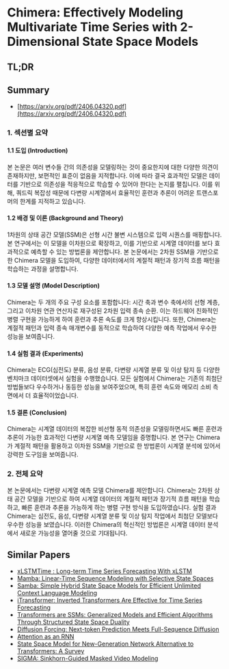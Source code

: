# Chimera: Effectively Modeling Multivariate Time Series with 2-Dimensional State Space Models
## TL;DR
## Summary
- [https://arxiv.org/pdf/2406.04320.pdf](https://arxiv.org/pdf/2406.04320.pdf)

### 1. 섹션별 요약

#### 1.1 도입 (Introduction)
본 논문은 여러 변수들 간의 의존성을 모델링하는 것이 중요한지에 대한 다양한 의견이 존재하지만, 보편적인 표준이 없음을 지적합니다. 이에 따라 결국 효과적인 모델은 데이터를 기반으로 의존성을 적응적으로 학습할 수 있어야 한다는 논지를 펼칩니다. 이를 위해, 쿼드릭 복잡성 때문에 다변량 시계열에서 효율적인 훈련과 추론이 어려운 트랜스포머의 한계를 지적하고 있습니다.

#### 1.2 배경 및 이론 (Background and Theory)
1차원의 상태 공간 모델(SSM)은 선형 시간 불변 시스템으로 입력 시퀀스를 매핑합니다. 본 연구에서는 이 모델을 이차원으로 확장하고, 이를 기반으로 시계열 데이터를 보다 효과적으로 예측할 수 있는 방법론을 제안합니다. 본 논문에서는 2차원 SSM을 기반으로 한 Chimera 모델을 도입하여, 다양한 데이터에서의 계절적 패턴과 장기적 흐름 패턴을 학습하는 과정을 설명합니다.

#### 1.3 모델 설명 (Model Description)
Chimera는 두 개의 주요 구성 요소를 포함합니다: 시간 축과 변수 축에서의 선형 계층, 그리고 이차원 연관 연산자로 재구성된 2차원 입력 종속 순환. 이는 하드웨어 친화적인 병렬 구현을 가능하게 하여 훈련과 추론 속도를 크게 향상시킵니다. 또한, Chimera는 계절적 패턴과 입력 종속 매개변수를 동적으로 학습하여 다양한 예측 작업에서 우수한 성능을 보여줍니다.

#### 1.4 실험 결과 (Experiments)
Chimera는 ECG(심전도) 분류, 음성 분류, 다변량 시계열 분류 및 이상 탐지 등 다양한 벤치마크 데이터셋에서 실험을 수행했습니다. 모든 실험에서 Chimera는 기존의 최첨단 방법들보다 우수하거나 동등한 성능을 보여주었으며, 특히 훈련 속도와 메모리 소비 측면에서 더 효율적이었습니다.

#### 1.5 결론 (Conclusion)
Chimera는 시계열 데이터의 복잡한 비선형 동적 의존성을 모델링하면서도 빠른 훈련과 추론이 가능한 효과적인 다변량 시계열 예측 모델임을 증명합니다. 본 연구는 Chimera가 계절적 패턴을 활용하고 이차원 SSM을 기반으로 한 방법론이 시계열 분석에 있어서 강력한 도구임을 보여줍니다.

### 2. 전체 요약
본 논문에서는 다변량 시계열 예측 모델 Chimera를 제안합니다. Chimera는 2차원 상태 공간 모델을 기반으로 하여 시계열 데이터의 계절적 패턴과 장기적 흐름 패턴을 학습하고, 빠른 훈련과 추론을 가능하게 하는 병렬 구현 방식을 도입하였습니다. 실험 결과 Chimera는 심전도, 음성, 다변량 시계열 분류 및 이상 탐지 작업에서 최첨단 모델보다 우수한 성능을 보였습니다. 이러한 Chimera의 혁신적인 방법론은 시계열 데이터 분석에서 새로운 가능성을 열어줄 것으로 기대됩니다.

## Similar Papers
- [xLSTMTime : Long-term Time Series Forecasting With xLSTM](2407.10240.md)
- [Mamba: Linear-Time Sequence Modeling with Selective State Spaces](2312.00752.md)
- [Samba: Simple Hybrid State Space Models for Efficient Unlimited Context Language Modeling](2406.07522.md)
- [iTransformer: Inverted Transformers Are Effective for Time Series Forecasting](2310.06625.md)
- [Transformers are SSMs: Generalized Models and Efficient Algorithms Through Structured State Space Duality](2405.21060.md)
- [Diffusion Forcing: Next-token Prediction Meets Full-Sequence Diffusion](2407.01392.md)
- [Attention as an RNN](2405.13956.md)
- [State Space Model for New-Generation Network Alternative to Transformers: A Survey](2404.09516.md)
- [SIGMA: Sinkhorn-Guided Masked Video Modeling](2407.15447.md)
